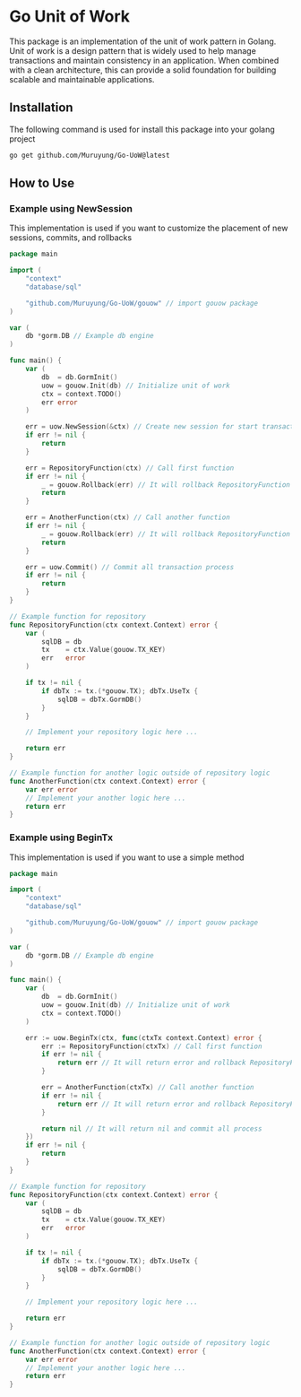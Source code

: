 # Go Unit of Work

This package is an implementation of the unit of work pattern in Golang. Unit of work is a design pattern that is widely used to help manage transactions and maintain consistency in an application. When combined with a clean architecture, this can provide a solid foundation for building scalable and maintainable applications.

## Installation

The following command is used for install this package into your golang project

```sh
go get github.com/Muruyung/Go-UoW@latest
```

## How to Use

### Example using NewSession

This implementation is used if you want to customize the placement of new sessions, commits, and rollbacks

```go
package main

import (
    "context"
    "database/sql"

    "github.com/Muruyung/Go-UoW/gouow" // import gouow package
)

var (
    db *gorm.DB // Example db engine
)

func main() {
    var (
        db  = db.GormInit()
        uow = gouow.Init(db) // Initialize unit of work
        ctx = context.TODO()
        err error
    )

    err = uow.NewSession(&ctx) // Create new session for start transaction
    if err != nil {
        return
    }

    err = RepositoryFunction(ctx) // Call first function
    if err != nil {
        _ = gouow.Rollback(err) // It will rollback RepositoryFunction if there is an error
        return
    }

    err = AnotherFunction(ctx) // Call another function
    if err != nil {
        _ = gouow.Rollback(err) // It will rollback RepositoryFunction and AnotherFunction if there is an error
        return
    }

    err = uow.Commit() // Commit all transaction process
    if err != nil {
        return
    }
}

// Example function for repository
func RepositoryFunction(ctx context.Context) error {
    var (
        sqlDB = db
        tx    = ctx.Value(gouow.TX_KEY)
        err   error
    )

    if tx != nil {
        if dbTx := tx.(*gouow.TX); dbTx.UseTx {
            sqlDB = dbTx.GormDB()
        }
    }

    // Implement your repository logic here ...

    return err
}

// Example function for another logic outside of repository logic
func AnotherFunction(ctx context.Context) error {
    var err error
    // Implement your another logic here ...
    return err
}
```

### Example using BeginTx

This implementation is used if you want to use a simple method

```go
package main

import (
    "context"
    "database/sql"

    "github.com/Muruyung/Go-UoW/gouow" // import gouow package
)

var (
    db *gorm.DB // Example db engine
)

func main() {
    var (
        db  = db.GormInit()
        uow = gouow.Init(db) // Initialize unit of work
        ctx = context.TODO()
    )

    err := uow.BeginTx(ctx, func(ctxTx context.Context) error {
        err := RepositoryFunction(ctxTx) // Call first function
        if err != nil {
            return err // It will return error and rollback RepositoryFunction
        }

        err = AnotherFunction(ctxTx) // Call another function
        if err != nil {
            return err // It will return error and rollback RepositoryFunction and AnotherFunction
        }

        return nil // It will return nil and commit all process
    })
    if err != nil {
        return
    }
}

// Example function for repository
func RepositoryFunction(ctx context.Context) error {
    var (
        sqlDB = db
        tx    = ctx.Value(gouow.TX_KEY)
        err   error
    )

    if tx != nil {
        if dbTx := tx.(*gouow.TX); dbTx.UseTx {
            sqlDB = dbTx.GormDB()
        }
    }

    // Implement your repository logic here ...

    return err
}

// Example function for another logic outside of repository logic
func AnotherFunction(ctx context.Context) error {
    var err error
    // Implement your another logic here ...
    return err
}
```
